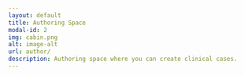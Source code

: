 ```yaml
---
layout: default
title: Authoring Space
modal-id: 2
img: cabin.png
alt: image-alt
url: author/
description: Authoring space where you can create clinical cases.
---
```


